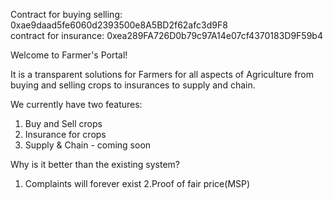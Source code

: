 Contract for buying selling: 0xae9daad5fe6060d2393500e8A5BD2f62afc3d9F8 <br>
contract for insurance: 0xea289FA726D0b79c97A14e07cf4370183D9F59b4

Welcome to Farmer's Portal!

It is a transparent solutions for Farmers for all aspects of Agriculture from buying and selling crops to insurances to supply and chain. 

We currently have two features:

1. Buy and Sell crops
2. Insurance for crops
3. Supply & Chain - coming soon

Why is it better than the existing system?

1. Complaints will forever exist
2.Proof of fair price(MSP)

